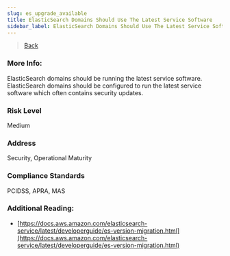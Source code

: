 ```yaml
---
slug: es_upgrade_available
title: ElasticSearch Domains Should Use The Latest Service Software
sidebar_label: ElasticSearch Domains Should Use The Latest Service Software
---
```

> [Back](../../esmonitoring)

### More Info:
ElasticSearch domains should be running the latest service software. ElasticSearch domains should be configured to run the latest service software which often contains security updates.

### Risk Level
Medium

### Address
Security, Operational Maturity

### Compliance Standards
PCIDSS, APRA, MAS

### Additional Reading:
- [https://docs.aws.amazon.com/elasticsearch-service/latest/developerguide/es-version-migration.html](https://docs.aws.amazon.com/elasticsearch-service/latest/developerguide/es-version-migration.html) 
